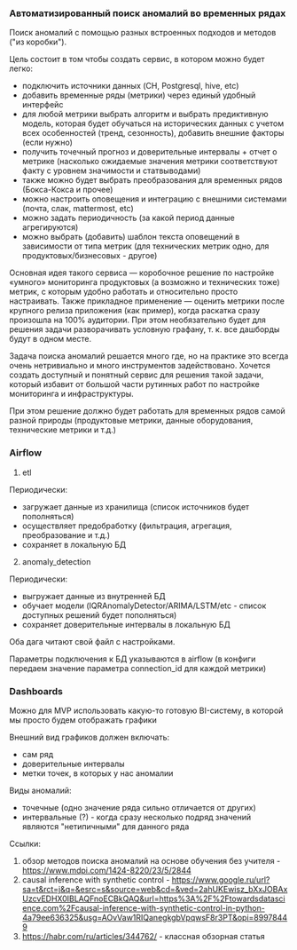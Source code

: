 ### Автоматизированный поиск аномалий во временных рядах 

Поиск аномалий с помощью разных встроенных подходов и методов ("из коробки").

Цель состоит в том чтобы создать сервис, в котором можно будет легко:
- подключить источники данных (CH, Postgresql, hive, etc)
- добавить временные ряды (метрики) через единый удобный интерфейс
- для любой метрики выбрать алгоритм и выбрать предиктивную модель, которая будет обучаться на исторических данных с учетом всех особенностей (тренд, сезонность), добавить внешние факторы (если нужно)
- получить точечный прогноз и доверительные интервалы + отчет о метрике (насколько ожидаемые значения метрики соответствуют факту с уровнем значимости и статвыводами)
- также можно будет выбрать преобразования для временных рядов (Бокса-Кокса и прочее)
- можно настроить оповещения и интеграцию с внешними системами (почта, слак, mattermost, etc)
- можно задать периодичность (за какой период данные агрегируются)
- можно выбрать (добавить) шаблон текста оповещений в зависимости от типа метрик (для технических метрик одно, для продуктовых/бизнесовых - другое)

Основная идея такого сервиса — коробочное решение по настройке «умного» мониторинга продуктовых (а возможно и технических тоже) метрик, с которым удобно работать и относительно просто настраивать. Также прикладное применение — оценить метрики после крупного релиза приложения (как пример), когда раскатка сразу произошла на 100% аудитории. При этом необязательно будет для решения задачи разворачивать условную графану, т. к. все дашборды будут в одном месте. 

Задача поиска аномалий решается много где, но на практике это всегда очень нетривиально и много инструментов задействовано. Хочется создать доступный и понятный сервис для решения такой задачи, который избавит от большой части рутинных работ по настройке мониторинга и инфраструктуры.

При этом решение должно будет работать для временных рядов самой разной природы (продуктовые метрики, данные оборудования, технические метрики и т.д.)

### Airflow

1. etl

Периодически:
- загружает данные из хранилища (список источников будет пополняться)
- осуществляет предобработку (фильтрация, агрегация, преобразование и т.д.)
- сохраняет в локальную БД

2. anomaly_detection

Периодически:
- выгружает данные из внутренней БД
- обучает модели (IQRAnomalyDetector/ARIMA/LSTM/etc - список доступных решений будет пополняться)
- сохраняет доверительные интервалы в локальную БД

Оба дага читают свой файл с настройками.

Параметры подключения к БД указываются в airflow (в конфиги передаем значение параметра connection_id для каждой метрики)

### Dashboards

Можно для MVP использовать какую-то готовую BI-систему, в которой мы просто будем отображать графики

Внешний вид графиков должен включать:
- сам ряд
- доверительные интервалы
- метки точек, в которых у нас аномалии

Виды аномалий:
- точечные (одно значение ряда сильно отличается от других)
- интервальные (?) - когда сразу несколько подряд значений являются "нетипичными" для данного ряда

Ссылки:
1. обзор методов поиска аномалий на основе обучения без учителя - https://www.mdpi.com/1424-8220/23/5/2844
2. causal inference with synthetic control - https://www.google.ru/url?sa=t&rct=j&q=&esrc=s&source=web&cd=&ved=2ahUKEwisz_bXxJOBAxUzcvEDHX0IBLAQFnoECBkQAQ&url=https%3A%2F%2Ftowardsdatascience.com%2Fcausal-inference-with-synthetic-control-in-python-4a79ee636325&usg=AOvVaw1RIQanegkgbVpqwsF8r3PT&opi=89978449
3. https://habr.com/ru/articles/344762/ - классная обзорная статья